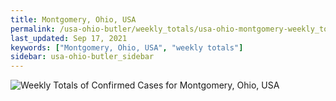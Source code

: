 ```yaml
---
title: Montgomery, Ohio, USA
permalink: /usa-ohio-butler/weekly_totals/usa-ohio-montgomery-weekly_totals.html
last_updated: Sep 17, 2021
keywords: ["Montgomery, Ohio, USA", "weekly totals"]
sidebar: usa-ohio-butler_sidebar
---
```


![Weekly Totals of Confirmed Cases for Montgomery, Ohio, USA](/covid_tracker/images/graphs/usa-ohio-montgomery-weekly_totals_graph.png)
